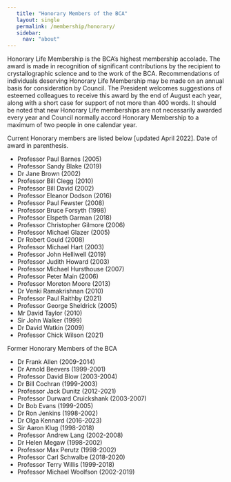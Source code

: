 ```yaml
---
   title: "Honorary Members of the BCA"
   layout: single
   permalink: /membership/honorary/
   sidebar:
     nav: "about"
---
```



Honorary Life Membership is the BCA’s highest membership accolade. The award is made in recognition of significant contributions by the recipient to crystallographic science and to the work of the BCA. Recommendations of individuals deserving Honorary Life Membership may be made on an annual basis for consideration by Council. The President welcomes suggestions of esteemed colleagues to receive this award by the end of August each year, along with a short case for support of not more than 400 words. It should be noted that new Honorary Life memberships are not necessarily awarded every year and Council normally accord Honorary Membership to a maximum of two people in one calendar year.

Current Honorary members are listed below [updated April 2022]. Date of award in parenthesis.

-    Professor Paul Barnes (2005)
-    Professor Sandy Blake (2019)
-    Dr Jane Brown (2002)
-    Professor Bill Clegg (2010)
-    Professor Bill David (2002)
-    Professor Eleanor Dodson (2016)
-    Professor Paul Fewster (2008)
-    Professor Bruce Forsyth (1998)
-    Professor Elspeth Garman (2018)
-    Professor Christopher Gilmore (2006)
-    Professor Michael Glazer (2005)
-    Dr Robert Gould (2008)
-    Professor Michael Hart (2003)
-    Professor John Helliwell (2019)
-    Professor Judith Howard (2003)
-    Professor Michael Hursthouse (2007)
-    Professor Peter Main (2006)
-    Professor Moreton Moore (2013)
-    Dr Venki Ramakrishnan (2010)
-    Professor Paul Raithby (2021)
-    Professor George Sheldrick (2005)
-    Mr David Taylor (2010)
-    Sir John Walker (1999)
-    Dr David Watkin (2009)
-    Professor Chick Wilson (2021)

Former Honorary Members of the BCA

-    Dr Frank Allen (2009-2014)
-    Dr Arnold Beevers (1999-2001)
-    Professor David Blow (2003-2004)
-    Dr Bill Cochran (1999-2003)
-    Professor Jack Dunitz (2012-2021)
-    Professor Durward Cruickshank (2003-2007)
-    Dr Bob Evans (1999-2005)
-    Dr Ron Jenkins (1998-2002)
-    Dr Olga Kennard (2016-2023)
-    Sir Aaron Klug (1998-2018)
-    Professor Andrew Lang (2002-2008)
-    Dr Helen Megaw (1998-2002)
-    Professor Max Perutz (1998-2002)
-    Professor Carl Schwalbe (2018-2020)
-    Professor Terry Willis (1999-2018)
-    Professor Michael Woolfson (2002-2019)


